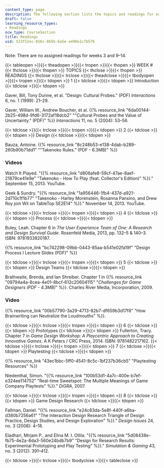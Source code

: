 ```yaml
---
content_type: page
description: The following section lists the topics and readings for each session.
draft: false
learning_resource_types:
- Readings
ocw_type: CourseSection
title: Readings
uid: 523f52ec-016c-8b5b-6a5e-a490e1c7b576
---
```

Note: There are no assigned readings for weeks 3 and 9–14.

{{< tableopen >}}{{< theadopen >}}{{< tropen >}}{{< thopen >}}
WEEK #
{{< thclose >}}{{< thopen >}}
TOPICS
{{< thclose >}}{{< thopen >}}
READINGS
{{< thclose >}}{{< trclose >}}{{< theadclose >}}{{< tbodyopen >}}{{< tropen >}}{{< tdopen >}}
1
{{< tdclose >}}{{< tdopen >}}
Introduction
{{< tdclose >}}{{< tdopen >}}

Gaver, Bill, Tony Dunne, et al. "Design: Cultural Probes." (PDF) *Interactions* 6, no. 1 (1999): 21–29.

Gaver, William W., Andrew Boucher, et al. {{% resource_link "6da00144-2b25-498d-9fd6-3172af18dcb2" "\"Cultural Probes and the Value of Uncertainty.\" (PDF)" %}} *Interactions* 11, no. 5 (2004): 53–56.

{{< tdclose >}}{{< trclose >}}{{< tropen >}}{{< tdopen >}}
2
{{< tdclose >}}{{< tdopen >}}
Design
{{< tdclose >}}{{< tdopen >}}

Bauza, Antoine. {{% resource_link "8c248b53-e138-4dab-b289-260b90b71dd1" "\"Takenoko Rules.\" (PDF - 6.3MB)" %}}

### Videos

Watch It Played. "{{% resource_link "d806afe8-59cf-47ae-8aef-21879ce41e9e" "Takenoko - How To Play (feat. Collector's Edition)" %}}." September 15, 2013. YouTube.

Geek & Sundry. "{{% resource_link "1a956446-1fb4-437d-a921-2d710c1f1b77" "Takenoko - Harley Morenstein, Rosanna Pansino, and Drew Roy join Wil on TableTop SE2E14" %}}." November 14, 2013. YouTube.

{{< tdclose >}}{{< trclose >}}{{< tropen >}}{{< tdopen >}}
4
{{< tdclose >}}{{< tdopen >}}
Process
{{< tdclose >}}{{< tdopen >}}

Buley, Leah. Chapter 6 in *The User Experience Team of One: A Research and Design Survival Guide*. Rosenfeld Media, 2013, pp. 132–5 & 140–3. ISBN: 9781933820187.

{{% resource_link "bc742298-09bb-0443-85aa-b541e02fa19f" "Design Process I Lecture Slides (PDF)" %}}

{{< tdclose >}}{{< trclose >}}{{< tropen >}}{{< tdopen >}}
5
{{< tdclose >}}{{< tdopen >}}
Design Teams
{{< tdclose >}}{{< tdopen >}}

Brathwaite, Brenda, and Ian Shreiber. Chapter 1 in {{% resource_link "09794a4a-8cea-4e01-8bcf-612c20604115" "*Challenges for Game Designers (PDF - 4.3MB)*" %}}. Charles River Media, Incorporation, 2009.

### Video

{{% resource_link "00b57790-3a29-4713-82b7-df659b3d17f8" "How Brainwriting can Neutralize the Loudmouths" %}}.

{{< tdclose >}}{{< trclose >}}{{< tropen >}}{{< tdopen >}}
6
{{< tdclose >}}{{< tdopen >}}
Prototypes
{{< tdclose >}}{{< tdopen >}}
Fullerton, Tracy. Chapter 7 in *Game Design Workshop: A Playcentric Approach to Creating Innovative Games*. A K Peters / CRC Press, 2014. ISBN: 9781482217162.
{{< tdclose >}}{{< trclose >}}{{< tropen >}}{{< tdopen >}}
7
{{< tdclose >}}{{< tdopen >}}
Playtesting
{{< tdclose >}}{{< tdopen >}}

{{% resource_link "43ec1bbc-5ff0-4541-8c5c-1bf237b36cb5" "Playtesting Resources" %}}

Niedenthal, Simon. "{{% resource_link "100b53d1-4a7c-400e-b7ef-e324ee114752" "Real-time Sweetspot: The Multiple Meanings of Game Company Playtests" %}}." *DiGRA*, 2007.

{{< tdclose >}}{{< trclose >}}{{< tropen >}}{{< tdopen >}}
8
{{< tdclose >}}{{< tdopen >}}
Game Design Research
{{< tdclose >}}{{< tdopen >}}

Fallman, Daniel. "{{% resource_link "e24c83da-5e8f-440f-a6ba-d380b7256a61" "The Interaction Design Research Triangle of Design Practice, Design Studies, and Design Exploration" %}}." *Design Issues* 24, no. 3 (2008): 4–18.

Eladhari, Mirjam P., and Elina M. I. Ollila. "{{% resource_link "5d08438e-fb75-4e2a-8da3-560e24bdb7b9" "Design for Research Results: Experimental Prototyping and Play Testing" %}}." *Simulation & Gaming* 43, no. 3 (2012): 391–412.

{{< tdclose >}}{{< trclose >}}{{< tbodyclose >}}{{< tableclose >}}